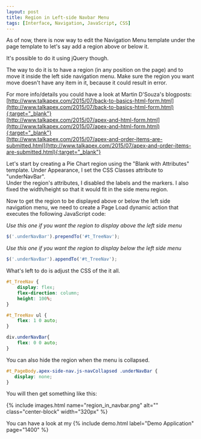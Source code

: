 ```yaml
---
layout: post
title: Region in Left-side Navbar Menu
tags: [Interface, Navigation, JavaScript, CSS]
---
```


As of now, there is now way to edit the Navigation Menu template under the page template to let's say add a region above or below it.

It's possible to do it using jQuery though.

The way to do it is to have a region (in any position on the page) and to move it inside the left side navigation menu. Make sure the region you want move doesn't have any item in it, because it could result in error.

For more info/details you could have a look at Martin D'Souza's blogposts:
[http://www.talkapex.com/2015/07/back-to-basics-html-form.html](http://www.talkapex.com/2015/07/back-to-basics-html-form.html){:target="_blank"}  
[http://www.talkapex.com/2015/07/apex-and-html-form.html](http://www.talkapex.com/2015/07/apex-and-html-form.html){:target="_blank"}  
[http://www.talkapex.com/2015/07/apex-and-order-items-are-submitted.html](http://www.talkapex.com/2015/07/apex-and-order-items-are-submitted.html){:target="_blank"}

Let's start by creating a Pie Chart region using the "Blank with Attributes" template.
Under Appearance, I set the CSS Classes attribute to "underNavBar".  
Under the region's attributes, I disabled the labels and the markers. I also fixed the width/height so that it would fit in the side menu region.

Now to get the region to be displayed above or below the left side navigation menu, we need to create a Page Load dynamic action that executes the following JavaScript code:

*Use this one if you want the region to display above the left side menu*
```javascript
$('.underNavBar').prependTo('#t_TreeNav');
```

*Use this one if you want the region to display below the left side menu*
```javascript
$('.underNavBar').appendTo('#t_TreeNav');
```

What's left to do is adjust the CSS of the it all.
```css
#t_TreeNav {
    display: flex;
    flex-direction: column;
    height: 100%;
}

#t_TreeNav ul {
    flex: 1 0 auto;
}

div.underNavBar{
    flex: 0 0 auto;
}
```

You can also hide the region when the menu is collapsed.
```css
#t_PageBody.apex-side-nav.js-navCollapsed .underNavBar {
   display: none;
}
```

You will then get something like this:

{% include images.html name="region_in_navbar.png" alt="" class="center-block" width="320px" %}

You can have a look at my {% include demo.html label="Demo Application" page="1400" %}